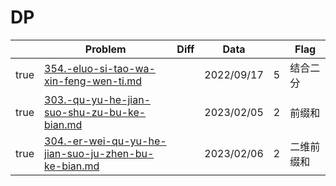 # DP



<table><thead><tr><th data-type="checkbox"> </th><th>Problem</th><th data-type="select">Diff</th><th>Data</th><th data-type="rating" data-max="5"></th><th>Flag</th></tr></thead><tbody><tr><td>true</td><td><a data-mention href="dynamic-planning/354.-eluo-si-tao-wa-xin-feng-wen-ti.md">354.-eluo-si-tao-wa-xin-feng-wen-ti.md</a></td><td></td><td>2022/09/17</td><td>5</td><td>结合二分</td></tr><tr><td>true</td><td><a data-mention href="dynamic-planning/303.-qu-yu-he-jian-suo-shu-zu-bu-ke-bian.md">303.-qu-yu-he-jian-suo-shu-zu-bu-ke-bian.md</a></td><td></td><td>2023/02/05</td><td>2</td><td>前缀和</td></tr><tr><td>true</td><td><a data-mention href="dynamic-planning/304.-er-wei-qu-yu-he-jian-suo-ju-zhen-bu-ke-bian.md">304.-er-wei-qu-yu-he-jian-suo-ju-zhen-bu-ke-bian.md</a></td><td></td><td>2023/02/06</td><td>2</td><td>二维前缀和</td></tr></tbody></table>

